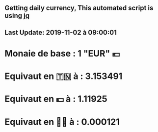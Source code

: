## Getting daily currency, This automated script is using [jq](https://stedolan.github.io/jq/)
## Last Update:  2019-11-02 à 09:00:01
 # Monaie de base : 1 "EUR" 💶 
 # Equivaut en 🇹🇳 à :  3.153491 
 # Equivaut en 💵 à : 1.11925
 # Equivaut en 🐱‍💻 à :  0.000121

